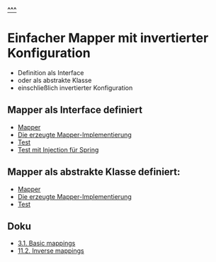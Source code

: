 
****[^^^](../README.md)****

# Einfacher Mapper mit invertierter Konfiguration

- Definition als Interface
- oder als abstrakte Klasse
- einschließlich invertierter Konfiguration

## Mapper als Interface definiert
- [Mapper](SimplePersonMapperWithInverse1.java)  
- [Die erzeugte Mapper-Implementierung](SimplePersonMapperWithInverse1Impl.java)
- [Test](SimplePersonMapperWithInverse1Test.java)
- [Test mit Injection für Spring](SimplePersonMapperSpringBootTest.java) 

## Mapper als abstrakte Klasse definiert:
- [Mapper](SimplePersonMapperWithInverse2.java) 
- [Die erzeugte Mapper-Implementierung](SimplePersonMapperWithInverse2Impl.java)
- [Test](SimplePersonMapperWithInverse2Test.java) 

## Doku
- [3.1. Basic mappings](https://mapstruct.org/documentation/stable/reference/html/#basic-mappings)
- [11.2. Inverse mappings](https://mapstruct.org/documentation/stable/reference/html/#inverse-mappings)
